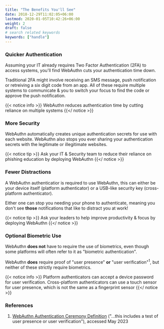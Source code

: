 ```yaml
---
title: "The Benefits You'll See"
date: 2018-12-29T11:02:05+06:00
lastmod: 2020-01-05T10:42:26+06:00
weight: 2
draft: false
# search related keywords
keywords: ["handle"]
---
```


### Quicker Authentication

Assuming your IT already requires Two Factor Authentication (2FA) to access systems, you'll find WebAuthn cuts your authentication time down.

Traditional 2FA might involve receiving an SMS message, push notification or retreiving a six digit code from an app. All of these require multiple systems to communicate & you to switch your focus to find the code or approve the push notification.

{{< notice info >}}
WebAuthn reduces authentication time by cutting reliance on multiple systems
{{</ notice >}}

### More Security

WebAuthn automatically creates unique authentication secrets for use with each website. WebAuthn also stops you ever sharing your authentication secrets with the legitimate or illegitimate websites.

{{< notice tip >}}
Ask your IT & Security team to reduce their reliance on phishing education by deploying WebAuthn
{{</ notice >}}

### Fewer Distractions

A WebAuthn authenticatior is required to use WebAuthn, this can either be your device itself (platform authenticator) or a USB-like security key (cross-platform authenticator).

Either one can stop you needing your phone to authenticate, meaning you don't see **those** notifications that like to distract you at work!

{{< notice tip >}}
Ask your leaders to help improve productivity & focus by deploying WebAuthn
{{</ notice >}}

### Optional Biometric Use

WebAuthn **does not** have to require the use of biometrics, even though some platforms will often refer to it as "biometric authentication".

WebAuthn **does** require proof of "user presence" **or** "user verification"<sup>1</sup>, but neither of these strictly require biometrics.

{{< notice info >}}
Platform authenticators can accept a device password for user verification. Cross-platform authenticators can use a touch sensor for user presence, which is not the same as a fingerprint sensor
{{</ notice >}}

### References

1. [WebAuthn Authentication Ceremony Definition](https://www.w3.org/TR/webauthn/#authentication-ceremony) ("...this includes a test of user presence or user verification"), accessed May 2023